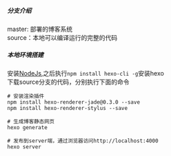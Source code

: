 ##### 分支介绍
master: 部署的博客系统<br/>
source：本地可以编译运行的完整的代码<br/>

##### 本地环境搭建
安装[NodeJs](https://nodejs.org/en/),之后执行```npm install hexo-cli -g```安装hexo<br/>
下载source分支的代码，分别执行下面的命令
```
# 安装渲染插件
npm install hexo-renderer-jade@0.3.0 --save
npm install hexo-renderer-stylus --save

# 生成博客静态网页
hexo generate

# 发布到server端，通过浏览器访问http://localhost:4000
hexo server
```


